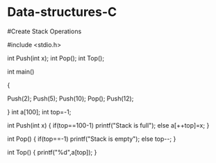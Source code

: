 # Data-structures-C
#Create Stack Operations

#include <stdio.h>

int Push(int x);
int Pop();
int Top();

int main()

{
 
 
   Push(2);
   Push(5);
   Push(10);
   Pop();
   Push(12);
   
   
}
int a[100];
   int top=-1;
   
   
   int Push(int x)
   {
       if(top==100-1)
       printf("Stack is full");
       else 
       a[++top]=x;
   }
   
   int Pop()
   {
       if(top==-1)
       printf("Stack is empty");
       else
       top--;
   }
   
   int Top()
   {
        printf("%d",a[top]);
   }

